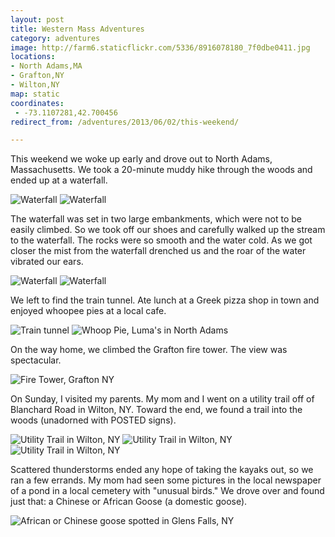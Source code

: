 ```yaml
---
layout: post
title: Western Mass Adventures
category: adventures
image: http://farm6.staticflickr.com/5336/8916078180_7f0dbe0411.jpg
locations:
- North Adams,MA
- Grafton,NY
- Wilton,NY
map: static
coordinates:
 - -73.1107281,42.700456
redirect_from: /adventures/2013/06/02/this-weekend/

---
```



This weekend we woke up early and drove out to North Adams, Massachusetts. We took a 20-minute muddy hike through the woods and ended up at a waterfall.

<div class="photos">
<img src="http://farm4.staticflickr.com/3683/8916060200_09b49b424e.jpg" class="img-half" alt="Waterfall">
<img src="http://farm6.staticflickr.com/5336/8916078180_7f0dbe0411.jpg" class="img-half" alt="Waterfall">
</div>

The waterfall was set in two large embankments, which were not to be easily climbed. So we took off our shoes and carefully walked up the stream to the waterfall. The rocks were so smooth and the water cold. As we got closer the mist from the waterfall drenched us and the roar of the water vibrated our ears.

<div class="photos">
<img src="http://farm4.staticflickr.com/3694/8916070822_41bd0c2414.jpg" class="img-half" alt="Waterfall">
<img src="http://farm6.staticflickr.com/5464/8916405500_a3e2bb44d3.jpg" class="img-half" alt="Waterfall">
</div>

We left to find the train tunnel. Ate lunch at a Greek pizza shop in town and enjoyed whoopee pies at a local cafe.

<div class="photos">

<img src="http://farm8.staticflickr.com/7399/8915483279_1bc38d402b.jpg" class="img-half" alt="Train tunnel">
<img src="http://farm8.staticflickr.com/7351/8916074844_04c97d9f75.jpg" class="img-half" alt="Whoop Pie, Luma's in North Adams">
</div>

On the way home, we climbed the Grafton fire tower. The view was spectacular.

<div class="photos">

<img src="http://farm4.staticflickr.com/3709/8915478669_ffc6d100aa_c.jpg" alt="Fire Tower, Grafton NY" class="pop-out">
</div>

On Sunday, I visited my parents. My mom and I went on a utility trail off of Blanchard Road in Wilton, NY. Toward the end, we found a trail into the woods (unadorned with POSTED signs).

<div class="photos">

<img src="http://farm6.staticflickr.com/5459/8930121171_4235ab7272_c.jpg" class="img-thirds" alt="Utility Trail in Wilton, NY">
<img src="http://farm4.staticflickr.com/3817/8930125419_bba777b6c3_n.jpg" class="img-thirds" alt="Utility Trail in Wilton, NY">
<img src="http://farm4.staticflickr.com/3769/8930731402_c2b5038b63_n.jpg" class="img-thirds" alt="Utility Trail in Wilton, NY">
</div>

Scattered thunderstorms ended any hope of taking the kayaks out, so we ran a few errands. My mom had seen some pictures in the local newspaper of a pond in a local cemetery with "unusual birds." We drove over and found just that: a Chinese or African Goose (a domestic goose).

<div class="photos">

<img src="http://farm6.staticflickr.com/5467/8930815184_f64ceece09_n.jpg" alt="African or Chinese goose spotted in Glens Falls, NY">
</div>
